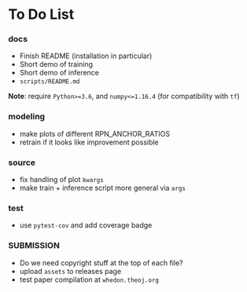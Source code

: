 # To Do List

### docs

- Finish README (installation in particular)
- Short demo of training
- Short demo of inference
- `scripts/README.md`

**Note**: require `Python>=3.6`, and `numpy<=1.16.4` (for compatibility with `tf`)

### modeling

- make plots of different RPN_ANCHOR_RATIOS
- retrain if it looks like improvement possible

### source

- fix handling of plot `kwargs`
- make train + inference script more general via `args`

### test

- use `pytest-cov` and add coverage badge

### SUBMISSION

- Do we need copyright stuff at the top of each file?
- upload `assets` to releases page
- test paper compilation at `whedon.theoj.org`
